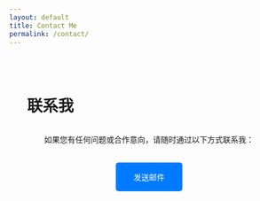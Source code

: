 ```yaml
---
layout: default
title: Contact Me
permalink: /contact/
---
```


<div class="contact-container">
    <h1>联系我</h1>
    <div class="contact-content">
        <p>如果您有任何问题或合作意向，请随时通过以下方式联系我：</p>
        <div class="contact-methods">
            <a href="mailto:your.email@example.com" class="contact-button">
                <i class="fas fa-envelope"></i> 发送邮件
            </a>
        </div>
    </div>
</div>

<style>
.contact-container {
    max-width: 800px;
    margin: 0 auto;
    padding: 2rem;
}

.contact-content {
    text-align: center;
    margin-top: 2rem;
}

.contact-methods {
    margin-top: 2rem;
}

.contact-button {
    display: inline-block;
    padding: 1rem 2rem;
    background-color: #007bff;
    color: white;
    text-decoration: none;
    border-radius: 5px;
    transition: background-color 0.3s ease;
}

.contact-button:hover {
    background-color: #0056b3;
}
</style> 